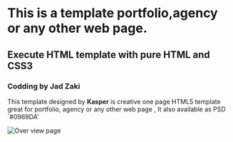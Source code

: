 
# This is a  template portfolio,agency or any other web page.
## Execute HTML template with pure HTML and CSS3
### Codding by Jad Zaki
This template  designed by  **Kasper** is creative one page HTML5 template great for portfolio, agency or any other web page , It also available as   PSD `#0969DA'

![Over view page](https://github.com/jadsaz/HTML_CSS3_Template2/blob/main/design/all.png)

